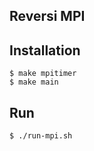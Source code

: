 Reversi MPI
-----------

## Installation

```
$ make mpitimer
$ make main
```

## Run

```
$ ./run-mpi.sh
```